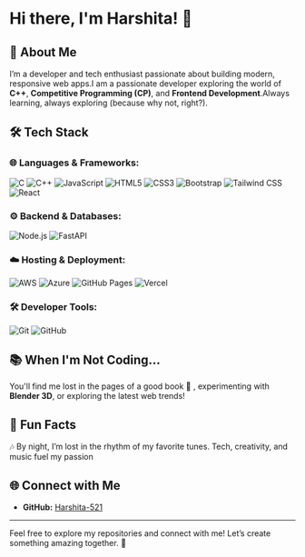 # Hi there, I'm Harshita! 👋

## 🚀 About Me

I’m a developer and tech enthusiast passionate about building modern, responsive web apps.I am a passionate developer exploring the world of **C++**, **Competitive Programming (CP)**, and **Frontend Development**.Always learning, always exploring (because why not, right?).

## 🛠️ Tech Stack

### 🌐 Languages & Frameworks:
![C](https://img.shields.io/badge/C-00599C?style=for-the-badge&logo=c&logoColor=white)
![C++](https://img.shields.io/badge/C++-00599C?style=for-the-badge&logo=cplusplus&logoColor=white)
![JavaScript](https://img.shields.io/badge/JavaScript-F7DF1E?style=for-the-badge&logo=javascript&logoColor=black)
![HTML5](https://img.shields.io/badge/HTML5-E34F26?style=for-the-badge&logo=html5&logoColor=white)
![CSS3](https://img.shields.io/badge/CSS3-1572B6?style=for-the-badge&logo=css3&logoColor=white)
![Bootstrap](https://img.shields.io/badge/Bootstrap-7952B3?style=for-the-badge&logo=bootstrap&logoColor=white)
![Tailwind CSS](https://img.shields.io/badge/TailwindCSS-06B6D4?style=for-the-badge&logo=tailwindcss&logoColor=white)
![React](https://img.shields.io/badge/React-20232A?style=for-the-badge&logo=react&logoColor=61DAFB)

### ⚙️ Backend & Databases:
![Node.js](https://img.shields.io/badge/Node.js-339933?style=for-the-badge&logo=nodedotjs&logoColor=white)
![FastAPI](https://img.shields.io/badge/FastAPI-009688?style=for-the-badge&logo=fastapi&logoColor=white)

### ☁️ Hosting & Deployment:
![AWS](https://img.shields.io/badge/AWS-232F3E?style=for-the-badge&logo=amazonaws&logoColor=white)
![Azure](https://img.shields.io/badge/Azure-0078D4?style=for-the-badge&logo=microsoftazure&logoColor=white)
![GitHub Pages](https://img.shields.io/badge/GitHub%20Pages-222222?style=for-the-badge&logo=github&logoColor=white)
![Vercel](https://img.shields.io/badge/Vercel-000000?style=for-the-badge&logo=vercel&logoColor=white)

### 🛠 Developer Tools:
![Git](https://img.shields.io/badge/Git-F05032?style=for-the-badge&logo=git&logoColor=white)
![GitHub](https://img.shields.io/badge/GitHub-181717?style=for-the-badge&logo=github&logoColor=white)

## 📚 When I'm Not Coding...

You'll find me lost in the pages of a good book 📖 , experimenting with **Blender 3D**, or exploring the latest web trends!

## 🌟 Fun Facts

🎶 By night, I’m lost in the rhythm of my favorite tunes. Tech, creativity, and music fuel my passion

## 🌐 Connect with Me

- **GitHub:** [Harshita-521](https://github.com/Harshita-521)

---

Feel free to explore my repositories and connect with me! Let’s create something amazing together. 🚀












